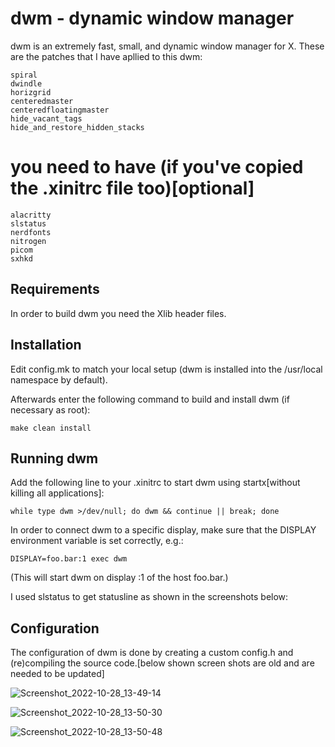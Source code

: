 # dwm - dynamic window manager

dwm is an extremely fast, small, and dynamic window manager for X. These are the
patches that I have apllied to this dwm:

    spiral 
    dwindle 
    horizgrid 
    centeredmaster 
    centeredfloatingmaster
    hide_vacant_tags
    hide_and_restore_hidden_stacks

# you need to have (if you've copied the .xinitrc file too)[optional]

    alacritty
    slstatus
    nerdfonts
    nitrogen
    picom
    sxhkd

## Requirements

In order to build dwm you need the Xlib header files.

## Installation

Edit config.mk to match your local setup (dwm is installed into the /usr/local
namespace by default).

Afterwards enter the following command to build and install dwm (if necessary as
root):

    make clean install

## Running dwm

Add the following line to your .xinitrc to start dwm using startx[without killing all applications]:

    while type dwm >/dev/null; do dwm && continue || break; done

In order to connect dwm to a specific display, make sure that the DISPLAY
environment variable is set correctly, e.g.:

    DISPLAY=foo.bar:1 exec dwm

(This will start dwm on display :1 of the host foo.bar.)

I used slstatus to get statusline as shown in the screenshots below:

## Configuration

The configuration of dwm is done by creating a custom config.h and (re)compiling
the source code.[below shown screen shots are old and are needed to be updated]

![Screenshot_2022-10-28_13-49-14](https://user-images.githubusercontent.com/93041325/198539809-2f1c76fc-6787-4f14-b555-fbf6405fbb07.png)

![Screenshot_2022-10-28_13-50-30](https://user-images.githubusercontent.com/93041325/198539844-be45a490-d7bc-41ab-9825-9c1d558fa204.png)

![Screenshot_2022-10-28_13-50-48](https://user-images.githubusercontent.com/93041325/198539863-7ab4b233-7c61-4a78-be9a-c6407e36f873.png)

